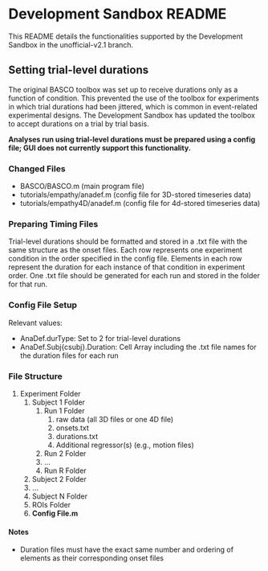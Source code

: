 # Development Sandbox README

This README details the functionalities supported by the Development Sandbox in the unofficial-v2.1 branch.

## Setting trial-level durations

The original BASCO toolbox was set up to receive durations only as a function of condition. This prevented the use of the toolbox for experiments in which trial durations had been jittered, which is common in event-related experimental designs. The Development Sandbox has updated the toolbox to accept durations on a trial by trial basis. 

**Analyses run using trial-level durations must be prepared using a config file; GUI does not currently support this functionality.**

### Changed Files
* BASCO/BASCO.m (main program file)
* tutorials/empathy/anadef.m (config file for 3D-stored timeseries data)
* tutorials/empathy4D/anadef.m (config file for 4d-stored timeseries data)

### Preparing Timing Files
Trial-level durations should be formatted and stored in a .txt file with the same structure as the onset files. Each row represents one experiment condition in the order specified in the config file. Elements in each row represent the duration for each instance of that condition in experiment order. One .txt file should be generated for each run and stored in the folder for that run.

### Config File Setup
Relevant values:
* AnaDef.durType: Set to 2 for trial-level durations
* AnaDef.Subj{csubj}.Duration: Cell Array including the .txt file names for the duration files for each run 

### File Structure
1. Experiment Folder
	1. Subject 1 Folder
		1. Run 1 Folder
			1. raw data (all 3D files or one 4D file)
			1. onsets.txt
			1. durations.txt
			1. Additional regressor(s) (e.g., motion files)
		1. Run 2 Folder
		1. ...
		1. Run R Folder
	1. Subject 2 Folder
	1. ...
	1. Subject N Folder
	1. ROIs Folder
	1. **Config File.m**

#### Notes
* Duration files must have the exact same number and ordering of elements as their corresponding onset files
